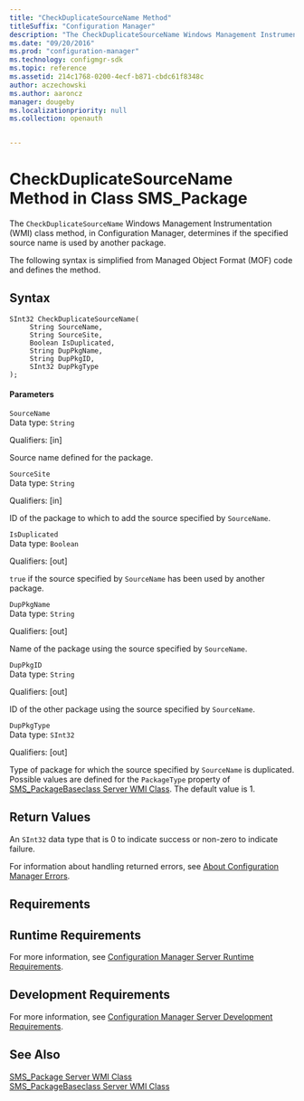 ```yaml
---
title: "CheckDuplicateSourceName Method"
titleSuffix: "Configuration Manager"
description: "The CheckDuplicateSourceName Windows Management Instrumentation (WMI) class method determines if the specified source name is used by another package."
ms.date: "09/20/2016"
ms.prod: "configuration-manager"
ms.technology: configmgr-sdk
ms.topic: reference
ms.assetid: 214c1768-0200-4ecf-b871-cbdc61f8348c
author: aczechowski
ms.author: aaroncz
manager: dougeby
ms.localizationpriority: null
ms.collection: openauth


---
```

# CheckDuplicateSourceName Method in Class SMS_Package
The `CheckDuplicateSourceName` Windows Management Instrumentation (WMI) class method, in Configuration Manager, determines if the specified source name is used by another package.  

 The following syntax is simplified from Managed Object Format (MOF) code and defines the method.  

## Syntax  

```  
SInt32 CheckDuplicateSourceName(  
     String SourceName,  
     String SourceSite,  
     Boolean IsDuplicated,  
     String DupPkgName,  
     String DupPkgID,  
     SInt32 DupPkgType  
);  
```  

#### Parameters  
 `SourceName`  
 Data type: `String`  

 Qualifiers: [in]  

 Source name defined for the package.  

 `SourceSite`  
 Data type: `String`  

 Qualifiers: [in]  

 ID of the package to which to add the source specified by `SourceName`.  

 `IsDuplicated`  
 Data type: `Boolean`  

 Qualifiers: [out]  

 `true` if the source specified by `SourceName` has been used by another package.  

 `DupPkgName`  
 Data type: `String`  

 Qualifiers: [out]  

 Name of the package using the source specified by `SourceName`.  

 `DupPkgID`  
 Data type: `String`  

 Qualifiers: [out]  

 ID of the other package using the source specified by `SourceName`.  

 `DupPkgType`  
 Data type: `SInt32`  

 Qualifiers: [out]  

 Type of package for which the source specified by `SourceName` is duplicated. Possible values are defined for the `PackageType` property of [SMS_PackageBaseclass Server WMI Class](../../../../../develop/reference/core/servers/configure/sms_packagebaseclass-server-wmi-class.md). The default value is 1.  

## Return Values  
 An `SInt32` data type that is 0 to indicate success or non-zero to indicate failure.  

 For information about handling returned errors, see [About Configuration Manager Errors](../../../../../develop/core/understand/about-configuration-manager-errors.md).  

## Requirements  

## Runtime Requirements  
 For more information, see [Configuration Manager Server Runtime Requirements](../../../../../develop/core/reqs/server-runtime-requirements.md).  

## Development Requirements  
 For more information, see [Configuration Manager Server Development Requirements](../../../../../develop/core/reqs/server-development-requirements.md).  

## See Also  
 [SMS_Package Server WMI Class](../../../../../develop/reference/core/servers/configure/sms_package-server-wmi-class.md)   
 [SMS_PackageBaseclass Server WMI Class](../../../../../develop/reference/core/servers/configure/sms_packagebaseclass-server-wmi-class.md)
